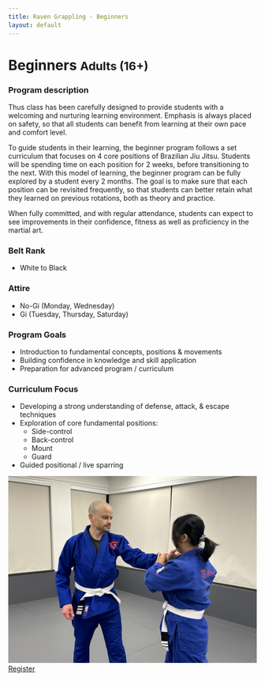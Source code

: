 ```yaml
---
title: Raven Grappling - Beginners
layout: default
---
```


<div class="container py-5 px-4 p-lg-5">
  <h1>
    Beginners
    <small>Adults (16+)</small>
  </h1>

  <h3>
    Program description
  </h3>
  <p>
    Thus class has been carefully designed to provide students with a welcoming and nurturing learning environment. Emphasis is always placed on safety, so that all students can benefit from learning at their own pace and comfort level.
  </p>
  <p>
    To guide students in their learning, the beginner program follows a set curriculum that focuses on 4 core positions of Brazilian Jiu Jitsu. Students will be spending time on each position for 2 weeks, before transitioning to the next. With this model of learning, the beginner program can be fully explored by a student every 2 months. The goal is to make sure that each position can be revisited frequently, so that students can better retain what they learned on previous rotations, both as theory and practice.
  </p>
  <p>
    When fully committed, and with regular attendance, students can expect to see improvements in their confidence, fitness as well as proficiency in the martial art.
  </p>

<div class="row">
  <div class="col-lg">
    <h3>
      Belt Rank
    </h3>
    <ul>
      <li>White to Black</li>
    </ul>
    <h3>
      Attire
    </h3>
    <ul>
      <li>No-Gi (Monday, Wednesday)</li>
      <li>Gi (Tuesday, Thursday, Saturday)</li>
    </ul>  
    <h3>
      Program Goals
    </h3>
    <ul>
      <li>Introduction to fundamental concepts, positions & movements</li>
      <li>Building confidence in knowledge and skill application</li>
      <li>Preparation for advanced program / curriculum</li>
    </ul>  
    <h3>
      Curriculum Focus
    </h3>
    <ul>
      <li>Developing a strong understanding of defense, attack, & escape techniques</li>
      <li>
        Exploration of core fundamental positions:
        <ul>
          <li>Side-control</li>
          <li>Back-control</li>
          <li>Mount</li>
          <li>Guard</li>        
        </ul>
      </li>  
      <li>Guided positional / live sparring</li>
    </ul>
  </div>  
  <div class="col-lg">  
  <img src="/assets/images/programs/beginners1.jpg" alt="Beginners" class="img-fluid mb-5"> 
  </div> 
  <a href="/memberships" class="rg-button">Register</a>
</div>
